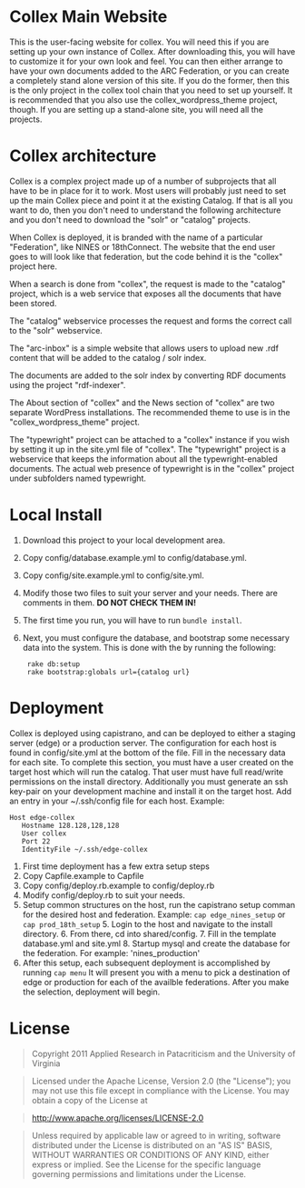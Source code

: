 # Collex Main Website

This is the user-facing website for collex. You will need this if you are 
setting up your own instance of Collex. After downloading this, you will have 
to customize it for your own look and feel. You can then either arrange
to have your own documents added to the ARC Federation, or you can create a 
completely stand alone version of this site. If you do the former, then this is
the only project in the collex tool chain that you need to set up yourself. 
It is recommended that you also use the collex_wordpress_theme project, though. 
If you are setting up a stand-alone site, you will need all the projects.

# Collex architecture

Collex is a complex project made up of a number of subprojects that all have to
be in place for it to work. Most users will probably just need to set up the 
main Collex piece and point it at the existing Catalog. If that is all you want
to do, then you don't need to understand the following architecture and you 
don't need to download the "solr" or "catalog" projects.

When Collex is deployed, it is branded with the name of a particular 
"Federation", like NINES or 18thConnect. The website that the end user goes to 
will look like that federation, but the code behind it is the "collex" 
project here.

When a search is done from "collex", the request is made to the "catalog" 
project, which is a web service that exposes all the documents that have been 
stored.

The "catalog" webservice processes the request and forms the correct call to 
the "solr" webservice.

The "arc-inbox" is a simple website that allows users to upload new .rdf 
content that will be added to the catalog / solr index.

The documents are added to the solr index by converting RDF documents using 
the project "rdf-indexer".

The About section of "collex" and the News section of "collex" are two separate
WordPress installations. The recommended theme to use is in the 
"collex_wordpress_theme" project.

The "typewright" project can be attached to a "collex" instance if you wish by 
setting it up in the site.yml file of "collex". The "typewright" project is a 
webservice that keeps the information about all the typewright-enabled
documents. The actual web presence of typewright is in the "collex" project 
under subfolders named typewright.

# Local Install

1. Download this project to your local development area.
2. Copy config/database.example.yml to config/database.yml.
3. Copy config/site.example.yml to config/site.yml.
4. Modify those two files to suit your server and your needs. There are comments in them. **DO NOT CHECK THEM IN!**
5. The first time you run, you will have to run `bundle install`.
6. Next, you must configure the database, and bootstrap some necessary data into the system. This is done with the by running the following:

        rake db:setup
        rake bootstrap:globals url={catalog url}

# Deployment

Collex is deployed using capistrano, and can be deployed to either
a staging server (edge) or a production server. The configuration for each
host is found in config/site.yml at the bottom of the file. Fill
in the necessary data for each site. To complete this section, you
must have a user created on the target host which will run the catalog.
That user must have full read/write permissions on the install directory.
Additionally you must generate an ssh key-pair on your development machine and
install it on the target host. Add an entry in your ~/.ssh/config file for
each host. Example:

    Host edge-collex
       Hostname 128.128,128,128
       User collex
       Port 22
       IdentityFile ~/.ssh/edge-collex


1. First time deployment has a few extra setup steps
  1. Copy Capfile.example to Capfile
  2. Copy config/deploy.rb.example to config/deploy.rb
  3. Modify config/deploy.rb to suit your needs.
  4. Setup common structures on the host, run the capistrano setup comman for the
	   desired host and federation.
	   Example: `cap edge_nines_setup` or `cap prod_18th_setup`
	5. Login to the host and navigate to the install directory.
	6. From there, cd into shared/config.
	7. Fill in the template database.yml and site.yml
	8. Startup mysql and create the database for the federation. For example: 'nines_production'
2. After this setup, each subsequent deployment is accomplished by running `cap menu`
	 It will present you with a menu to pick a destination of edge or production
	 for each of the availble federations. After you make the selection, deployment will begin.

# License

> Copyright 2011 Applied Research in Patacriticism and the University of Virginia

> Licensed under the Apache License, Version 2.0 (the "License");
you may not use this file except in compliance with the License.
You may obtain a copy of the License at

>  <http://www.apache.org/licenses/LICENSE-2.0>

> Unless required by applicable law or agreed to in writing, software
distributed under the License is distributed on an "AS IS" BASIS,
WITHOUT WARRANTIES OR CONDITIONS OF ANY KIND, either express or implied.
See the License for the specific language governing permissions and
limitations under the License.
